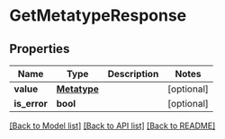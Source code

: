 # GetMetatypeResponse

## Properties
Name | Type | Description | Notes
------------ | ------------- | ------------- | -------------
**value** | [**Metatype**](Metatype.md) |  | [optional] 
**is_error** | **bool** |  | [optional] 

[[Back to Model list]](../README.md#documentation-for-models) [[Back to API list]](../README.md#documentation-for-api-endpoints) [[Back to README]](../README.md)

